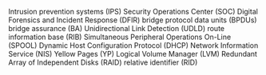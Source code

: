 Intrusion prevention systems (IPS)
Security Operations Center (SOC)
Digital Forensics and Incident Response (DFIR)
bridge protocol data units (BPDUs)
bridge assurance (BA)
Unidirectional Link Detection (UDLD)
route information base (RIB)
Simultaneous Peripheral Operations On-Line (SPOOL)
Dynamic Host Configuration Protocol (DHCP)
Network Information Service (NIS)
Yellow Pages (YP)
Logical Volume Manager (LVM)
Redundant Array of Independent Disks (RAID)
relative identifier (RID)
